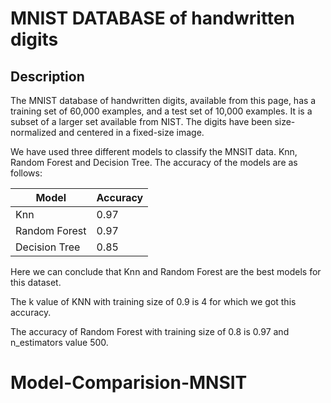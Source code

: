 # MNIST DATABASE of handwritten digits

## Description

The MNIST database of handwritten digits, available from this page, has a training set of 60,000 examples, and a test set of 10,000 examples. It is a subset of a larger set available from NIST. The digits have been size-normalized and centered in a fixed-size image.

We have used three different models to classify the MNSIT data. Knn, Random Forest and Decision Tree. The accuracy of the models are as follows:

| Model | Accuracy |
| --- | --- |
| Knn | 0.97 |
| Random Forest | 0.97 |
| Decision Tree | 0.85 |

Here we can conclude that Knn and Random Forest are the best models for this dataset.

The k value of KNN with training size of 0.9 is 4 for which we got this accuracy.

The accuracy of Random Forest with training size of 0.8 is 0.97 and n_estimators value 500.

# Model-Comparision-MNSIT
